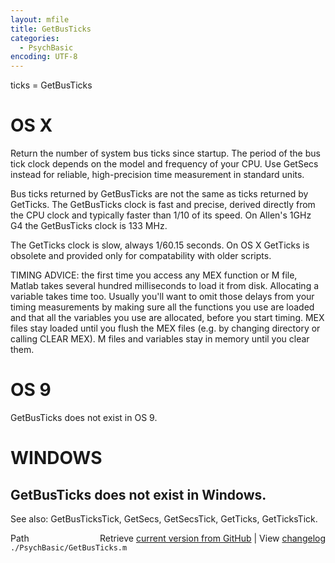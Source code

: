 ```yaml
---
layout: mfile
title: GetBusTicks
categories:
  - PsychBasic
encoding: UTF-8
---
```


ticks = GetBusTicks

# OS X

Return the number of system bus ticks since startup.  The period of the
bus tick clock depends on the model and frequency of your CPU. Use
GetSecs instead for reliable, high-precision time measurement in standard
units.

Bus ticks returned by GetBusTicks are not the same as ticks returned by
GetTicks.  The GetBusTicks clock is fast and precise, derived directly
from the CPU clock and typically faster than 1/10 of its speed. On
Allen's 1GHz G4 the GetBusTicks clock is 133 MHz.

The GetTicks clock is slow, always 1/60.15 seconds. On OS
X GetTicks is obsolete and provided only for compatability with older
scripts.

TIMING ADVICE: the first time you access any MEX function or M file,
Matlab takes several hundred milliseconds to load it from disk.
Allocating a variable takes time too. Usually you'll want to omit those
delays from your timing measurements by making sure all the functions you
use are loaded and that all the variables you use are allocated, before
you start timing. MEX files stay loaded until you flush the MEX files
\(e.g. by changing directory or calling CLEAR MEX\). M files and variables
stay in memory until you clear them.

# OS 9

GetBusTicks does not exist in OS 9.

# WINDOWS

GetBusTicks does not exist in Windows.
----

See also: GetBusTicksTick, GetSecs, GetSecsTick,  GetTicks, GetTicksTick.


<div class="code_header" style="text-align:right;">
  <span style="float:left;">Path&nbsp;&nbsp;</span> <span class="counter">Retrieve <a href=
  "https://raw.github.com/Psychtoolbox-3/Psychtoolbox-3/beta/./PsychBasic/GetBusTicks.m">current version from GitHub</a> | View <a href=
  "https://github.com/Psychtoolbox-3/Psychtoolbox-3/commits/beta/./PsychBasic/GetBusTicks.m">changelog</a></span>
</div>
<div class="code">
  <code>./PsychBasic/GetBusTicks.m</code>
</div>
